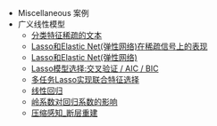 * Miscellaneous 案例
* 广义线性模型
    * [分类特征稀疏的文本](Generalized_Linear_Models/plot_document_classification_20newsgroups.md)
    * [Lasso和Elastic Net(弹性网络)在稀疏信号上的表现](Generalized_Linear_Models/plot_lasso_and_elasticnet.md)
    * [Lasso和Elastic Net(弹性网络)](Generalized_Linear_Models/plot_lasso_coordinate_descent_path.md)
    * [Lasso模型选择:交叉验证 / AIC / BIC](Generalized_Linear_Models/plot_lasso_model_selection.md)
    * [多任务Lasso实现联合特征选择](Generalized_Linear_Models/plot_multi_task_lasso_support.md)
    * [线性回归](Generalized_Linear_Models/plot_ols.md)
    * [岭系数对回归系数的影响](Generalized_Linear_Models/plot_ridge_path.md)
    * [压缩感知_断层重建](Generalized_Linear_Models/plot_tomography_l1_reconstruction.md)
